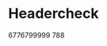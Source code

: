 <!-- TITLE: New Page 99 -->
<!-- SUBTITLE: A quick summary of New Page 99 -->

# Headercheck

6776799999
788